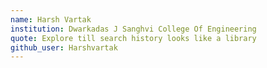 ```yaml
---
name: Harsh Vartak
institution: Dwarkadas J Sanghvi College Of Engineering
quote: Explore till search history looks like a library
github_user: Harshvartak
---
```

